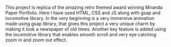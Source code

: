 This project is replica of the amazing  retro themed award winning Miranda Paper Portfolio.
Here I have used HTML, CSS and JS along with gsap and locomotive library.
In the very beginning is a very immersive animation made using gsap library, that gives this project a very unique charm by making it look a newspaper of old times.
Another key feature is added using the locomotive library that enables smooth scroll and very eye catching zoom in and zoom out effect.
